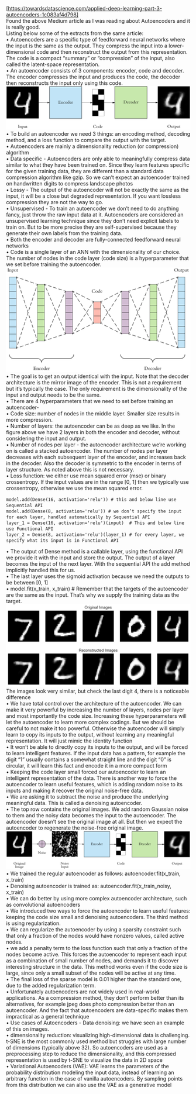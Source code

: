 [https://towardsdatascience.com/applied-deep-learning-part-3-autoencoders-1c083af4d798]  
Found the above Medium article as I was reading about Autoencoders and it is really good.  
Listing below some of the extracts from the same article:   
•	Autoencoders are a specific type of feedforward neural networks where the input is the same as the output. They compress the input into a lower-dimensional code and then reconstruct the output from this representation. The code is a compact “summary” or “compression” of the input, also called the latent-space representation.  
•	An autoencoder consists of 3 components: encoder, code and decoder. The encoder compresses the input and produces the code, the decoder then reconstructs the input only using this code.    
![](images/encoder.jpeg)  
•	To build an autoencoder we need 3 things: an encoding method, decoding method, and a loss function to compare the output with the target.  
•	Autoencoders are mainly a dimensionality reduction (or compression) algorithm  
•	Data specific - Autoencoders are only able to meaningfully compress data similar to what they have been trained on. Since they learn features specific for the given training data, they are different than a standard data compression algorithm like gzip. So we can’t expect an autoencoder trained on handwritten digits to compress landscape photos  
•	Lossy - The output of the autoencoder will not be exactly the same as the input, it will be a close but degraded representation. If you want lossless compression they are not the way to go.  
•	Unsupervised - To train an autoencoder we don’t need to do anything fancy, just throw the raw input data at it. Autoencoders are considered an unsupervised learning technique since they don’t need explicit labels to train on. But to be more precise they are self-supervised because they generate their own labels from the training data.  
•	Both the encoder and decoder are fully-connected feedforward neural networks  
•	Code is a single layer of an ANN with the dimensionality of our choice. The number of nodes in the code layer (code size) is a hyperparameter that we set before training the autoencoder.  
![](images/architecture.jpeg)    
•	The goal is to get an output identical with the input. Note that the decoder architecture is the mirror image of the encoder. This is not a requirement but it’s typically the case. The only requirement is the dimensionality of the input and output needs to be the same.  
•	There are 4 hyperparameters that we need to set before training an autoencoder-   
•	Code size: number of nodes in the middle layer. Smaller size results in more compression.  
•	Number of layers: the autoencoder can be as deep as we like. In the figure above we have 2 layers in both the encoder and decoder, without considering the input and output.  
•	Number of nodes per layer - the autoencoder architecture we’re working on is called a stacked autoencoder. The number of nodes per layer decreases with each subsequent layer of the encoder, and increases back in the decoder. Also the decoder is symmetric to the encoder in terms of layer structure. As noted above this is not necessary.  
•	Loss function: we either use mean squared error (mse) or binary crossentropy. If the input values are in the range [0, 1] then we typically use crossentropy, otherwise we use the mean squared error.  
```
model.add(Dense(16, activation='relu')) # this and below line use Sequential API  
model.add(Dense(8, activation='relu')) # we don’t specify the input for each layer, handled automatically by Sequential API  
layer_1 = Dense(16, activation='relu')(input)  # This and below line use Functional API  
layer_2 = Dense(8, activation='relu')(layer_1) # for every layer, we specify what its input is in Functional API  
```
•	The output of Dense method is a callable layer, using the functional API we provide it with the input and store the output. The output of a layer becomes the input of the next layer. With the sequential API the add method implicitly handled this for us.  
•	The last layer uses the sigmoid activation because we need the outputs to be between [0, 1]  
•	model.fit(x_train, x_train) # Remember that the targets of the autoencoder are the same as the input. That’s why we supply the training data as the target.  
![](images/imagecorrection.jpeg)  
The images look very similar, but check the last digit 4, there is a noticeable difference  
•	We have total control over the architecture of the autoencoder. We can make it very powerful by increasing the number of layers, nodes per layer and most importantly the code size. Increasing these hyperparameters will let the autoencoder to learn more complex codings. But we should be careful to not make it too powerful. Otherwise the autoencoder will simply learn to copy its inputs to the output, without learning any meaningful representation. It will just mimic the identity function  
•	It won’t be able to directly copy its inputs to the output, and will be forced to learn intelligent features. If the input data has a pattern, for example the digit “1” usually contains a somewhat straight line and the digit “0” is circular, it will learn this fact and encode it in a more compact form  
•	Keeping the code layer small forced our autoencoder to learn an intelligent representation of the data. There is another way to force the autoencoder to learn useful features, which is adding random noise to its inputs and making it recover the original noise-free data.  
•	We are asking it to subtract the noise and produce the underlying meaningful data. This is called a denoising autoencoder.  
•	The top row contains the original images. We add random Gaussian noise to them and the noisy data becomes the input to the autoencoder. The autoencoder doesn’t see the original image at all. But then we expect the autoencoder to regenerate the noise-free original image.  
![](images/noisereduction.jpeg)    
•	We trained the regular autoencoder as follows: autoencoder.fit(x_train, x_train)  
•	Denoising autoencoder is trained as: autoencoder.fit(x_train_noisy, x_train)  
•	We can do better by using more complex autoencoder architecture, such as convolutional autoencoders  
•	We introduced two ways to force the autoencoder to learn useful features: keeping the code size small and denoising autoencoders. The third method is using regularization.  
•	We can regularize the autoencoder by using a sparsity constraint such that only a fraction of the nodes would have nonzero values, called active nodes.  
•	we add a penalty term to the loss function such that only a fraction of the nodes become active. This forces the autoencoder to represent each input as a combination of small number of nodes, and demands it to discover interesting structure in the data. This method works even if the code size is large, since only a small subset of the nodes will be active at any time.  
•	The final loss of the sparse model is 0.01 higher than the standard one, due to the added regularization term.  
•	Unfortunately autoencoders are not widely used in real-world applications. As a compression method, they don’t perform better than its alternatives, for example jpeg does photo compression better than an autoencoder. And the fact that autoencoders are data-specific makes them impractical as a general technique  
•	Use cases of Autoencoders - Data denoising: we have seen an example of this on images.  
•	dimensionality reduction: visualizing high-dimensional data is challenging. t-SNE is the most commonly used method but struggles with large number of dimensions (typically above 32). So autoencoders are used as a preprocessing step to reduce the dimensionality, and this compressed representation is used by t-SNE to visualize the data in 2D space  
•	Variational Autoencoders (VAE): VAE learns the parameters of the probability distribution modeling the input data, instead of learning an arbitrary function in the case of vanilla autoencoders. By sampling points from this distribution we can also use the VAE as a generative model  
